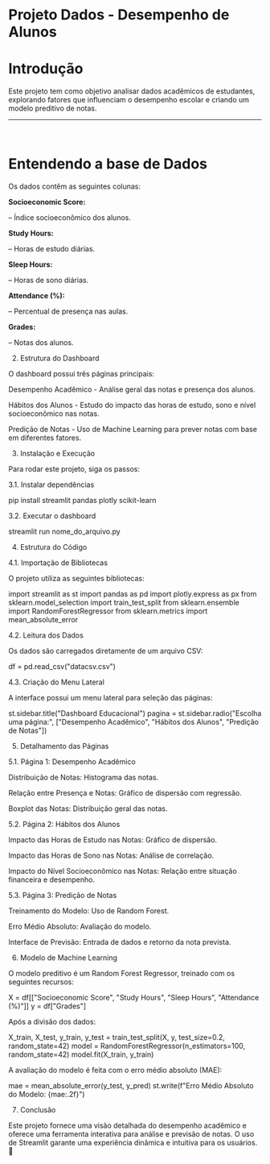 <h1>Projeto Dados - Desempenho de Alunos</h1>

<h1>Introdução</h1>

Este projeto tem como objetivo analisar dados acadêmicos de estudantes, explorando fatores que influenciam o desempenho escolar e criando um modelo preditivo de notas. 

<hr>
<br>

<h1>Entendendo a base de Dados</h1>
Os dados contêm as seguintes colunas:
<br>

<b>Socioeconomic Score:</b> 

– Índice socioeconômico dos alunos.

<b>Study Hours:</b> 

– Horas de estudo diárias.

<b>Sleep Hours:</b> 

– Horas de sono diárias.

<b>Attendance (%):</b> 

– Percentual de presença nas aulas.

<b>Grades:</b> 

– Notas dos alunos.

2. Estrutura do Dashboard

O dashboard possui três páginas principais:

Desempenho Acadêmico - Análise geral das notas e presença dos alunos.

Hábitos dos Alunos - Estudo do impacto das horas de estudo, sono e nível socioeconômico nas notas.

Predição de Notas - Uso de Machine Learning para prever notas com base em diferentes fatores.

3. Instalação e Execução

Para rodar este projeto, siga os passos:

3.1. Instalar dependências

pip install streamlit pandas plotly scikit-learn

3.2. Executar o dashboard

streamlit run nome_do_arquivo.py

4. Estrutura do Código

4.1. Importação de Bibliotecas

O projeto utiliza as seguintes bibliotecas:

import streamlit as st
import pandas as pd
import plotly.express as px
from sklearn.model_selection import train_test_split
from sklearn.ensemble import RandomForestRegressor
from sklearn.metrics import mean_absolute_error

4.2. Leitura dos Dados

Os dados são carregados diretamente de um arquivo CSV:

df = pd.read_csv("datacsv.csv")

4.3. Criação do Menu Lateral

A interface possui um menu lateral para seleção das páginas:

st.sidebar.title("Dashboard Educacional")
pagina = st.sidebar.radio("Escolha uma página:", ["Desempenho Acadêmico", "Hábitos dos Alunos", "Predição de Notas"])

5. Detalhamento das Páginas

5.1. Página 1: Desempenho Acadêmico

Distribuição de Notas: Histograma das notas.

Relação entre Presença e Notas: Gráfico de dispersão com regressão.

Boxplot das Notas: Distribuição geral das notas.

5.2. Página 2: Hábitos dos Alunos

Impacto das Horas de Estudo nas Notas: Gráfico de dispersão.

Impacto das Horas de Sono nas Notas: Análise de correlação.

Impacto do Nível Socioeconômico nas Notas: Relação entre situação financeira e desempenho.

5.3. Página 3: Predição de Notas

Treinamento do Modelo: Uso de Random Forest.

Erro Médio Absoluto: Avaliação do modelo.

Interface de Previsão: Entrada de dados e retorno da nota prevista.

6. Modelo de Machine Learning

O modelo preditivo é um Random Forest Regressor, treinado com os seguintes recursos:

X = df[["Socioeconomic Score", "Study Hours", "Sleep Hours", "Attendance (%)"]]
y = df["Grades"]

Após a divisão dos dados:

X_train, X_test, y_train, y_test = train_test_split(X, y, test_size=0.2, random_state=42)
model = RandomForestRegressor(n_estimators=100, random_state=42)
model.fit(X_train, y_train)

A avaliação do modelo é feita com o erro médio absoluto (MAE):

mae = mean_absolute_error(y_test, y_pred)
st.write(f"Erro Médio Absoluto do Modelo: {mae:.2f}")

7. Conclusão

Este projeto fornece uma visão detalhada do desempenho acadêmico e oferece uma ferramenta interativa para análise e previsão de notas. O uso de Streamlit garante uma experiência dinâmica e intuitiva para os usuários. 🚀

